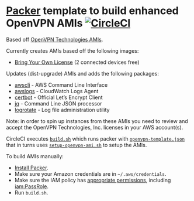 [Packer](https://www.packer.io/intro) template to build enhanced OpenVPN AMIs [![CircleCI](https://circleci.com/gh/idralyuk/packer-openvpn.svg?style=svg)](https://circleci.com/gh/idralyuk/packer-openvpn)
==============================================

Based off [OpenVPN Technologies AMIs](https://aws.amazon.com/marketplace/seller-profile?id=aac3a8a3-2823-483c-b5aa-60022894b89d).

Currently creates AMIs based off the following images:
* [Bring Your Own License](https://aws.amazon.com/marketplace/pp/B00MI40CAE/) (2 connected devices free)

Updates (dist-upgrade) AMIs and adds the following packages:
* [awscli](https://aws.amazon.com/cli/) - AWS Command Line Interface
* [awslogs](https://docs.aws.amazon.com/AmazonCloudWatch/latest/logs/QuickStartEC2Instance.html) - CloudWatch Logs Agent
* [certbot](https://certbot.eff.org/) - Official Let’s Encrypt Client
* [jq](https://stedolan.github.io/jq/) - Command Line JSON processor
* [logrotate](http://www.linuxmanpages.org/8/logrotate) - Log file administration utility

Note: in order to spin up instances from these AMIs you need to review and accept the OpenVPN Technologies, Inc. licenses in your AWS account(s).

CircleCI executes [`build.sh`](build.sh) which runs packer with [`openvpn-template.json`](openvpn-template.json) that in turns uses [`setup-openvpn-ami.sh`](setup-openvpn-ami.sh) to setup the AMIs.

To build AMIs manually:
* [Install Packer](http://www.packer.io/downloads.html).
* Make sure your Amazon credentials are in `~/.aws/credentials`.
* Make sure the IAM policy has [appropriate permissions](https://www.packer.io/docs/builders/amazon.html#iam-task-or-instance-role), including [iam:PassRole](https://www.packer.io/docs/builders/amazon.html#attaching-iam-policies-to-roles).
* Run `build.sh`.
